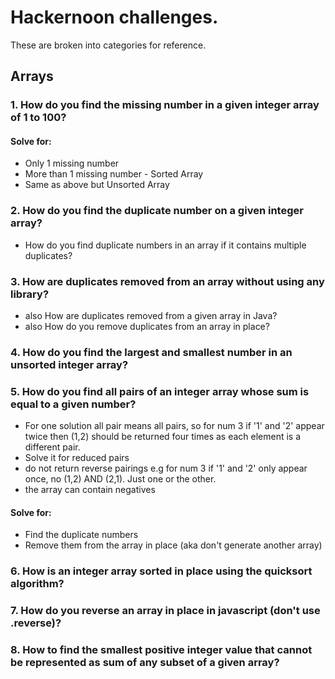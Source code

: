 # Hackernoon challenges.

These are broken into categories for reference.

## Arrays

### 1. How do you find the missing number in a given integer array of 1 to 100?

#### Solve for:

 * Only 1 missing number
 * More than 1 missing number - Sorted Array
 * Same as above but Unsorted Array  


### 2. How do you find the duplicate number on a given integer array?

 * How do you find duplicate numbers in an array if it contains multiple duplicates?

### 3. How are duplicates removed from an array without using any library?

 * also How are duplicates removed from a given array in Java?
 * also How do you remove duplicates from an array in place?

### 4. How do you find the largest and smallest number in an unsorted integer array?

### 5. How do you find all pairs of an integer array whose sum is equal to a given number?

 * For one solution all pair means all pairs, so for num 3 if '1' and '2' appear twice then (1,2) should be returned four times as each element is a different pair.
 * Solve it for reduced pairs
 * do not return reverse pairings e.g for num 3 if '1' and '2' only appear once, no (1,2) AND (2,1). Just one or the other.
 * the array can contain negatives

#### Solve for:

 * Find the duplicate numbers
 * Remove them from the array in place (aka don't generate another array)


### 6. How is an integer array sorted in place using the quicksort algorithm? 

### 7. How do you reverse an array in place in javascript (don't use .reverse)?

### 8.  How to find the smallest positive integer value that cannot be represented as sum of any subset of a given array?